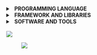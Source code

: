 <!--<div align="right"><br/>
  <a href="https://lia-pavlova.github.io/Lia-Portfolio/"><img align="center" height="25px" src="https://github.com/Lia-Pavlova/Lia-Pavlova/blob/main/L-P.gif"></a><br/>
  <br><img align="right" height="10px" width="100%" src="https://i.gifer.com/origin/8c/8cd3f1898255c045143e1da97fbabf10_w200.gif"><br/>
  <a href="https://lia-pavlova.github.io/Lia-Portfolio/"><img align="right" height="20px" align="center" src="https://github.com/Lia-Pavlova/Lia-Pavlova/blob/main/F-SD.gif"></a></div><br/>-->

<!-- ### Hi there <img src="https://github.com/Lia-Pavlova/Lia-Pavlova/blob/main/Hi.gif" width="25px">, I'm NataLia ) -->
<!-- #### I'm currently working on becoming a Full-Stack Web Developer.  -->

<!-- ------------ -->

 <br/> 
<details>
  <summary><b>&nbsp;&nbsp;PROGRAMMING&nbsp;LANGUAGE</b></summary>
  <br/>

<p align="left">
  <a href="#"><img alt="HTML" src="https://img.shields.io/badge/HTML-E34F26.svg?logo=html5&logoColor=white"></a>
  <a href="#"><img alt="CSS" src="https://img.shields.io/badge/CSS-1572B6.svg?logo=css3&logoColor=white"></a>
  <a href="#"><img alt="SCSS" src="https://img.shields.io/badge/Scss-hotpink.svg?logo=SASS&logoColor=white"></a>
  <a href="#"><img alt="JavaScript" src="https://img.shields.io/badge/JavaScript-F7DF1E.svg?logo=javascript&logoColor=black"></a>
  <a href="#"><img alt="TypeScript" src="https://img.shields.io/badge/TypeScript-3178C6?logo=typescript&logoColor=white"></a>
  <a href="#"><img alt="Golang" src="https://img.shields.io/badge/Golang-000000?logo=go&logoColor=white%22"></a>
</p>
  </details>
  <details>
  <summary><b>&nbsp;&nbsp;FRAMEWORK&nbsp;AND&nbsp;LIBRARIES</b></summary>
  <br/>

<p align="left">
  <a href="#"><img alt="Node.js"src="https://img.shields.io/badge/Node.js-339933.svg?logo=node.js&logoColor=white"></a> 
  <a href="#"><img alt="React.js" src="https://img.shields.io/badge/React-20232a.svg?logo=react&logoColor=%2361DAFB"></a>
  <a href="#"><img alt="Redux" src="https://img.shields.io/badge/Redux-764ABC.svg?logo=redux&logoColor=white"></a>
  <a href="#"><img alt="Webpack" src="https://img.shields.io/badge/Webpack-8DD6F9.svg?logo=Webpack&logoColor=white"></a>
  <a href="#"><img alt="NPM" src="https://img.shields.io/badge/NPM-CB3837.svg?logo=npm&logoColor=white"></a>
  <a href="#"><img alt="Netlify" src="https://img.shields.io/badge/Netlify-00C7B7?logo=netlify&logoColor=white"></a>
  <a href="#"><img alt="ESlint" src="https://img.shields.io/badge/ESlint-4B32C3?logo=eslint&logoColor=white"></a>
  <a href="#"><img alt="Babel" src="https://img.shields.io/badge/Babel-F9DC3E.svg?logo=babel&logoColor=white"></a>
  <a href="#"><img alt="Bootstrap" src="https://img.shields.io/badge/Bootstrap-7952B3.svg?logo=bootstrap&logoColor=white"></a>
  <a href="#"><img alt="Material UI" src="https://img.shields.io/badge/Material%20UI-007FFF?logo=mui&logoColor=white"></a>
  <a href="#"><img alt="Material Design" src="https://img.shields.io/badge/Material%20Design-0081CB.svg?logo=material-design&logoColor=white"></a>
  <a href="#"><img alt="Wordpress" src="https://img.shields.io/badge/Wordpress-21759B?logo=wordpress&logoColor=white"></a>
</p>
  </details>
  <details>
  <summary><b>&nbsp;&nbsp;SOFTWARE&nbsp;AND&nbsp;TOOLS</b></summary>
  <br/>

<p align="left">
    <a href="#"><img alt="Git" src="https://img.shields.io/badge/Git-F05033.svg?logo=git&logoColor=white"></a>
    <a href="#"><img alt="Github" src="https://img.shields.io/badge/Github-181717.svg?logo=github&logoColor=white"></a>
    <a href="#"><img alt="VisualStudioCode" src="https://img.shields.io/badge/Visual%20Studio%20Code-007acc.svg?logo=visualstudiocode&logoColor=white"></a>
    <a href="#"><img alt="Postman" src="https://img.shields.io/badge/Postman-orange.svg?logo=postman&logoColor=white"></a>
    <a href="#"><img alt="MongoDB" src="https://img.shields.io/badge/MongoDB%20Compass-darkgreen.svg?logo=mongodb&logoColor=white"></a>
    <a href="#"><img  alt="PostgreSQL" src="https://img.shields.io/badge/PostgreSQL-white?logo=postgreSQL&logoColor=white%22"></a>
    <a href="#"><img  alt="Docker" src="https://img.shields.io/badge/Doker-2496ED?logo=docker&logoColor=white"></a>
    <a href="#"><img alt="Prettier" src="https://img.shields.io/badge/Prettier-F7B93E?logo=prettier&logoColor=white"></a>
    <a href="#"><img alt="Figma" src="https://img.shields.io/badge/Figma-F24E1E.svg?logo=figma&logoColor=white"></a>
    <a href="#"><img alt="Photoshop" src="https://img.shields.io/badge/Photoshop-31A8FF?logo=adobephotoshop&logoColor=white"></a>
    <a href="#"><img alt="Adobe" src="https://img.shields.io/badge/Adobe-FF0000.svg?logo=adobe&logoColor=white"></a>
    <a href="#"><img alt="Codepen" src="https://img.shields.io/badge/Codepen-000000.svg?logo=codepen&logoColor=white"></a>
    <a href="#"><img alt="Stack Overflow" src="https://img.shields.io/badge/-Stack%20Overflow-FE7A16?logo=stack-overflow&logoColor=white"></a>
    <a href="#"><img alt="Trello" src="https://img.shields.io/badge/Trello-0052CC?logo=trello&logoColor=white"></a>
    <a href="#"><img alt="GoogleSheets" src="https://img.shields.io/badge/Google%20Sheets-34A853?logo=googlesheets&logoColor=white"></a>
</p>
  </details>
  <br/>

<!-- ------------ -->

<!-- <img height="160px" src="https://github-readme-stats-sigma-five.vercel.app/api/top-langs/?username=Lia-Pavlova&langs_count=10&layout=compact&show_icons=true&bg_color=000,555,111a28,3A75BD&text_color=fff&title_color=fff&theme=graywhite&hide_border=true"/><img height="160px" src="https://bad-apple-github-readme.vercel.app/api?show_bg=1&username=Lia-Pavlova&show_icons=true&include_all_commits=true&bg_color=3A75BD&theme=vue&icon_color=3cb371&text_color=fff&hide_title=true&hide_border=true"/> 
<br/>
<br/> 

#### <img align="right"  src="https://wakatime.com/badge/user/0922839b-286b-4694-8ce4-17ea908a758d.svg?style=for-the-badge" /> -->

<img src="https://wakatime.com/badge/user/0922839b-286b-4694-8ce4-17ea908a758d.svg?style=social" />
<figure><img src="https://wakatime.com/share/@Lia/0dfebc75-df80-40b4-8e70-095d087bc3bd.svg"></figure>

<!-- <div align="left">
  <figure><img height="300px" src="https://wakatime.com/share/@Lia/be203e5b-28d8-4052-92af-09ed6aa382e2.svg"></figure>
 </div> -->


<br/>
<br/>

<!-- > <br/>
 > 💡 When your work speaks for itself, don't interrupt. - Henry J. Kaiser <br/>
 > <br/> -->

 <br/>
 <br/>
 
<!-- <div align="left">
  <a href="https://github.com/Lia-Pavlova" target="_blank" rel="noopener noreferrer"><img src="https://user-images.githubusercontent.com/79576135/142723356-7cc7aab1-bce2-4282-834c-ed289076c47f.png" width="30"></a>
  <a href="https://www.linkedin.com/in/natalia-pavlova" target="_blank" rel="noopener noreferrer">  <img src="https://user-images.githubusercontent.com/79576135/142722677-43d4bbf6-fcac-4182-b92a-b81f1135fc48.png" alt="LinkedIn" width="30"></a>
  <a href="https://t.me/Lia_Pavlova" target="_blank" rel="noopener noreferrer">  <img src="https://user-images.githubusercontent.com/79576135/142728713-8a5318ea-b11d-48ae-8eae-e25d885bdcd0.png"" alt="Telegram" width="30"></a>
  <a href="https://www.facebook.com/pavlova.natalie/" target="_blank" rel="noopener noreferrer">  <img src="https://user-images.githubusercontent.com/79576135/142722511-0b3b6fe5-a0b6-4da9-b13f-6d24a96bf646.png" alt="Facebook" width="30"></a>
  <a href="https://lia-pavlova.github.io/Lia-Portfolio/"><img height="28px" alt="HTML" src="https://github.com/Lia-Pavlova/Lia-Pavlova/blob/main/C_V.gif"></a>

  <img align="right"  src="https://komarev.com/ghpvc/?username=Lia-Pavlova&style=for-the-badge" alt="profile views">

</div> -->

